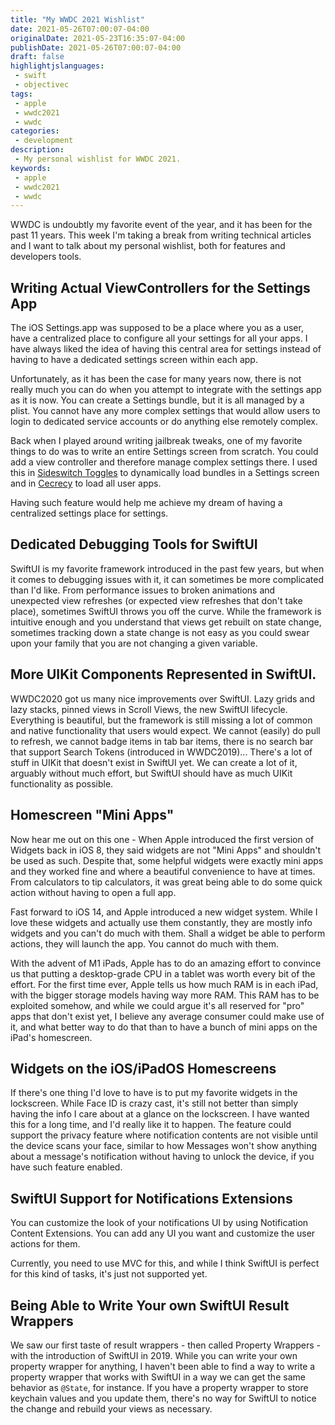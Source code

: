 ```yaml
---
title: "My WWDC 2021 Wishlist"
date: 2021-05-26T07:00:07-04:00
originalDate: 2021-05-23T16:35:07-04:00
publishDate: 2021-05-26T07:00:07-04:00
draft: false
highlightjslanguages:
 - swift
 - objectivec
tags:
 - apple
 - wwdc2021
 - wwdc
categories:
 - development
description:
 - My personal wishlist for WWDC 2021.
keywords:
 - apple
 - wwdc2021
 - wwdc
---
```


WWDC is undoubtly my favorite event of the year, and it has been for the past 11 years. This week I'm taking a break from writing technical articles and I want to talk about my personal wishlist, both for features and developers tools.

## Writing Actual ViewControllers for the Settings App

The iOS Settings.app was supposed to be a place where you as a user, have a centralized place to configure all your settings for all your apps. I have always liked the idea of having this central area for settings instead of having to have a dedicated settings screen within each app.

Unfortunately, as it has been the case for many years now, there is not really much you can do when you attempt to integrate with the settings app as it is now. You can create a Settings bundle, but it is all managed by a plist. You cannot have any more complex settings that would allow users to login to dedicated service accounts or do anything else remotely complex.

Back when I played around writing jailbreak tweaks, one of my favorite things to do was to write an entire Settings screen from scratch. You could add a view controller and therefore manage complex settings there. I used this in [Sideswitch Toggles](https://www.andyibanez.com/projects/sideswitch-toggles/) to dynamically load bundles in a Settings screen and in [Cecrecy](https://www.andyibanez.com/projects/cecrecy/) to load all user apps.

Having such feature would help me achieve my dream of having a centralized settings place for settings.

## Dedicated Debugging Tools for SwiftUI

SwiftUI is my favorite framework introduced in the past few years, but when it comes to debugging issues with it, it can sometimes be more complicated than I'd like. From performance issues to broken animations and unexpected view refreshes (or expected view refreshes that don't take place), sometimes SwiftUI throws you off the curve. While the framework is intuitive enough and you understand that views get rebuilt on state change, sometimes tracking down a state change is not easy as you could swear upon your family that you are not changing a given variable.

## More UIKit Components Represented in SwiftUI.

WWDC2020 got us many nice improvements over SwiftUI. Lazy grids and lazy stacks, pinned views in Scroll Views, the new SwiftUI lifecycle. Everything is beautiful, but the framework is still missing a lot of common and native functionality that users would expect. We cannot (easily) do pull to refresh, we cannot badge items in tab bar items, there is no search bar that support Search Tokens (introduced in WWDC2019)... There's a lot of stuff in UIKit that doesn't exist in SwiftUI yet. We can create a lot of it, arguably without much effort, but SwiftUI should have as much UIKit functionality as possible.

## Homescreen "Mini Apps"

Now hear me out on this one - When Apple introduced the first version of Widgets back in iOS 8, they said widgets are not "Mini Apps" and shouldn't be used as such. Despite that, some helpful widgets were exactly mini apps and they worked fine and where a beautiful convenience to have at times. From calculators to tip calculators, it was great being able to do some quick action without having to open a full app.

Fast forward to iOS 14, and Apple introduced a new widget system. While I love these widgets and actually use them constantly, they are mostly info widgets and you can't do much with them. Shall a widget be able to perform actions, they will launch the app. You cannot do much with them.

With the advent of M1 iPads, Apple has to do an amazing effort to convince us that putting a desktop-grade CPU in a tablet was worth every bit of the effort. For the first time ever, Apple tells us how much RAM is in each iPad, with the bigger storage models having way more RAM. This RAM has to be exploited somehow, and while we could argue it's all reserved for "pro" apps that don't exist yet, I believe any average consumer could make use of it, and what better way to do that than to have a bunch of mini apps on the iPad's homescreen.

## Widgets on the iOS/iPadOS Homescreens

If there's one thing I'd love to have is to put my favorite widgets in the lockscreen. While Face ID is crazy cast, it's still not better than simply having the info I care about at a glance on the lockscreen. I have wanted this for a long time, and I'd really like it to happen. The feature could support the privacy feature where notification contents are not visible until the device scans your face, similar to how Messages won't show anything about a message's notification without having to unlock the device, if you have such feature enabled.

## SwiftUI Support for Notifications Extensions

You can customize the look of your notifications UI by using Notification Content Extensions. You can add any UI you want and customize the user actions for them.

Currently, you need to use MVC for this, and while I think SwiftUI is perfect for this kind of tasks, it's just not supported yet.

## Being Able to Write Your own SwiftUI Result Wrappers

We saw our first taste of result wrappers - then called Property Wrappers - with the introduction of SwiftUI in 2019. While you can write your own property wrapper for anything, I haven't been able to find a way to write a property wrapper that works with SwiftUI in a way we can get the same behavior as `@State`, for instance. If you have a property wrapper to store keychain values and you update them, there's no way for SwiftUI to notice the change and rebuild your views as necessary.